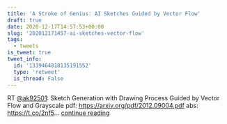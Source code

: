 ```yaml
---
title: 'A Stroke of Genius: AI Sketches Guided by Vector Flow'
draft: true
date: 2020-12-17T14:57:53+00:00
slug: '202012171457-ai-sketches-vector-flow'
tags:
  - tweets
is_tweet: true
tweet_info:
  id: '1339464818135191552'
  type: 'retweet'
  is_thread: False
---
```




RT [@ak92501](https://x.com/ak92501): Sketch Generation with Drawing Process Guided by Vector Flow and Grayscale
pdf: <https://arxiv.org/pdf/2012.09004.pdf>
abs: <https://t.co/2nf5>… [continue reading](https://x.com/sytelus/status/1339464818135191552)
